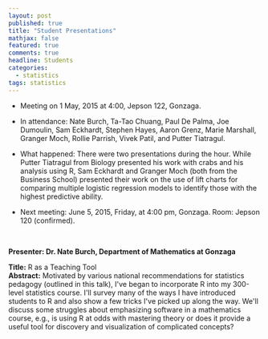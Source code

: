 ```yaml
---
layout: post
published: true
title: "Student Presentations"
mathjax: false
featured: true
comments: true
headline: Students
categories: 
  - statistics
tags: statistics
---
```


* Meeting on 1 May, 2015 at 4:00, Jepson 122, Gonzaga.
* In attendance: Nate Burch, Ta-Tao Chuang, Paul De Palma, Joe Dumoulin, Sam Eckhardt, Stephen Hayes, Aaron Grenz, Marie Marshall, Granger Moch, Rollie Parrish, Vivek Patil, and Putter Tiatragul. 

* What happened: There were two presentations during the hour. While Putter Tiatragul from Biology presented his work with crabs and his analysis using R, Sam Eckhardt and Granger Moch (both from the Business School) presented their work on the use of lift charts for comparing multiple logistic regression models to identify those with the highest predictive ability.  

* Next meeting: June 5, 2015, Friday, at 4:00 pm, Gonzaga. Room: Jepson 120 (confirmed). 
<br>

**Presenter: Dr. Nate Burch, Department of Mathematics at Gonzaga**

**Title:** R as a Teaching Tool <br>
**Abstract:** Motivated by various national recommendations for statistics pedagogy (outlined in this talk), I've began to incorporate R into my 300-level statistics course. I'll survey many of the ways I have introduced students to R and also show a few tricks I've picked up along the way. We'll discuss some struggles about emphasizing software in a mathematics course, e.g., is using R at odds with mastering theory or does it provide a useful tool for discovery and visualization of complicated concepts? 




